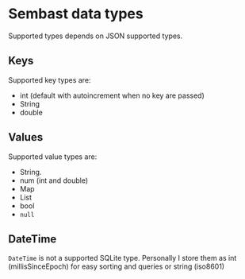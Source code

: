 # Sembast data types

Supported types depends on JSON supported types.

## Keys

Supported key types are:
- int (default with autoincrement when no key are passed)
- String
- double

## Values

Supported value types are:
- String.
- num (int and double)
- Map
- List
- bool
- `null`

## DateTime

`DateTime` is not a supported SQLite type. Personally I store them as 
int (millisSinceEpoch) for easy sorting and queries or string (iso8601)